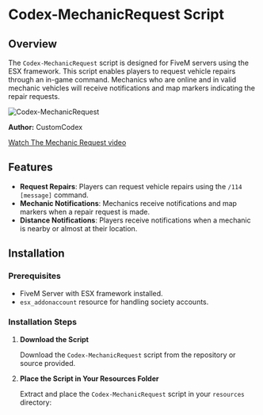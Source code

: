 # Codex-MechanicRequest Script

## Overview

The `Codex-MechanicRequest` script is designed for FiveM servers using the ESX framework. This script enables players to request vehicle repairs through an in-game command. Mechanics who are online and in valid mechanic vehicles will receive notifications and map markers indicating the repair requests.

![Codex-MechanicRequest](https://i.imgur.com/Oa7k8hI.png)

**Author:** CustomCodex

[Watch The Mechanic Request video](https://youtu.be/H-AC7FVyRyM)

## Features

- **Request Repairs**: Players can request vehicle repairs using the `/114 [message]` command.
- **Mechanic Notifications**: Mechanics receive notifications and map markers when a repair request is made.
- **Distance Notifications**: Players receive notifications when a mechanic is nearby or almost at their location.

## Installation

### Prerequisites

- FiveM Server with ESX framework installed.
- `esx_addonaccount` resource for handling society accounts.

### Installation Steps

1. **Download the Script**

   Download the `Codex-MechanicRequest` script from the repository or source provided.

2. **Place the Script in Your Resources Folder**

   Extract and place the `Codex-MechanicRequest` script in your `resources` directory:

